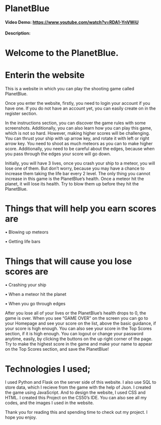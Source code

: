 # PlanetBlue
#### Video Demo:  <https://www.youtube.com/watch?v=RDA1-YnVWiU>
#### Description:

# Welcome to the PlanetBlue.

# Enterin the website
This is a website in which you can play the shooting game called PlanetBlue.

Once you enter the website, firstly, you need to login your account if you have one.
If you do not have an account yet, you can easily create on in the register section.

In the instructions section, you can discover the game rules with some screenshots.
Additionally, you can also learn how you can play this game, which is not so hard.
However, making higher scores will be challenging. You can thrust your ship with up arrow key, and rotate it with left or right arrow key.
You need to shoot as much meteors as you can to make higher score.
Additionally, you need to be careful about the edges, because when you pass through the edges your score will go down.

Initially, you will have 3 lives, once you crash your ship to a meteor, you will lose one of them.
But don’t worry, because you may have a chance to increase them taking the life bar every 2 level.
The only thing you cannot increase in this game is the PlanetBlue’s health. Once a meteor hit the planet, it will lose its health.
Try to blow them up before they hit the PlanetBlue.

# Things that will help you earn scores are
•	Blowing up meteors

•	Getting life bars

# Things that will cause you lose scores are
•	Crashing your ship

•	When a meteor hit the planet

•	When you go through edges

After you lose all of your lives or the PlanetBlue’s health drops to 0, the game is over.
When you see “GAME OVER” on the screen you can go to your
Homepage and see your score on the list, above the basic guidance, if your score is high enough.
You can also see your score in the Top Scores section, if it is high enough.
You can logout or change your password anytime, easily, by clicking the buttons on the up right corner of the page.
Try to make the highest score in the game and make your name to appear on the Top Scores section, and save the PlanetBlue!


# Technologies I used;
I used Python and Flask on the server side of this website.
I also use SQL to store data, which I recieve from the game with the help of Json.
I created the game using JavaScript. And to design the website, I used CSS and HTML.
I created this Project on the CS50’s IDE. You can also see all my codes, and the images I used in the website.

Thank you for reading this and spending time to check out my project. I hope you enjoy.